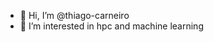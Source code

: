 - 👋 Hi, I’m @thiago-carneiro
- 👀 I’m interested in hpc and machine learning
<!---
- 🌱 I’m currently 
- 💞️ I’m looking to collaborate on ...
- 📫 How to reach me ...


thiago-carneiro/thiago-carneiro is a ✨ special ✨ repository because its `README.md` (this file) appears on your GitHub profile.
You can click the Preview link to take a look at your changes.
--->
